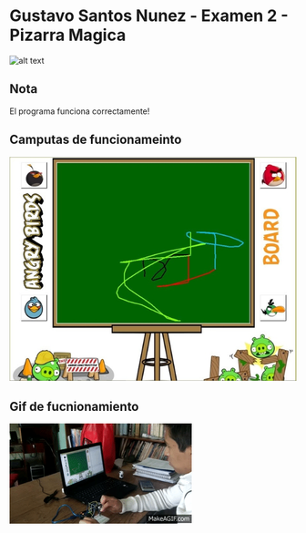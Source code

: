 Gustavo Santos Nunez - Examen 2 - Pizarra Magica
======
![alt text](ReadmeAssets/Red.gif "Red")

## Nota
El programa funciona correctamente!

## Camputas de funcionameinto

![alt text](ReadmeAssets/running.png "Running")


## Gif de fucnionamiento
![alt text](ReadmeAssets/Funcionando.gif "Funcionando")
